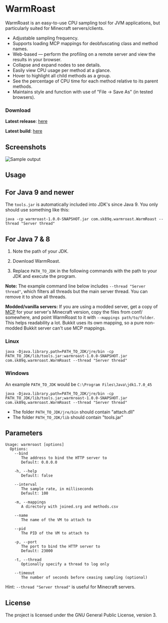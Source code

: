 WarmRoast
=========

WarmRoast is an easy-to-use CPU sampling tool for JVM applications, but particularly suited for Minecraft servers/clients.

* Adjustable sampling frequency.
* Supports loading MCP mappings for deobfuscating class and method names.
* Web-based — perform the profiling on a remote server and view the results in your browser.
 * Collapse and expand nodes to see details.
 * Easily view CPU usage per method at a glance.
 * Hover to highlight all child methods as a group.
 * See the percentage of CPU time for each method relative to its parent methods.
 * Maintains style and function with use of "File -> Save As" (in tested browsers).

### Download

**Latest release**: [here](../../releases)

**Latest build**: [here](../../actions/workflows/build.yml)

Screenshots
-----------

![Sample output](http://i.imgur.com/Iy7kJ7f.png)

Usage
-----

## For Java 9 and newer

The `tools.jar` is automatically included into JDK's since Java 9. You only should use something like this:

    java -cp warmroast-1.0.0-SNAPSHOT.jar com.sk89q.warmroast.WarmRoast --thread "Server thread"

## For Java 7 & 8

1. Note the path of your JDK.

2. Download WarmRoast.

3. Replace `PATH_TO_JDK` in the following commands with the path to your JDK and execute the program.

**Note:** The example command line below includes `--thread "Server thread"`, which filters all threads but the main server thread. You can remove it to show all threads.

**Modded/vanilla servers:** If you are using a modded server, get a copy of [MCP](http://mcp.ocean-labs.de/index.php/MCP_Releases) for your server's Minecraft version, copy the files from conf/ somewhere, and point WarmRoast to it with `--mappings path/to/folder`. This helps readability a lot. Bukkit uses its own mapping, so a pure non-modded Bukkit server can't use MCP mappings.

### Linux ###

    java -Djava.library.path=PATH_TO_JDK/jre/bin -cp PATH_TO_JDK/lib/tools.jar:warmroast-1.0.0-SNAPSHOT.jar com.sk89q.warmroast.WarmRoast --thread "Server thread"

### Windows ###

An example `PATH_TO_JDK` would be `C:\Program Files\Java\jdk1.7.0_45`

    java -Djava.library.path=PATH_TO_JDK/jre/bin -cp PATH_TO_JDK/lib/tools.jar;warmroast-1.0.0-SNAPSHOT.jar com.sk89q.warmroast.WarmRoast --thread "Server thread"

* The folder `PATH_TO_JDK/jre/bin` should contain "attach.dll"
* The folder `PATH_TO_JDK/lib` should contain "tools.jar"

Parameters
----------

    Usage: warmroast [options]
      Options:
        --bind
           The address to bind the HTTP server to
           Default: 0.0.0.0
           
        -h, --help
           Default: false
           
        --interval
           The sample rate, in milliseconds
           Default: 100
           
        -m, --mappings
           A directory with joined.srg and methods.csv
           
        --name
           The name of the VM to attach to
           
        --pid
           The PID of the VM to attach to
           
        -p, --port
           The port to bind the HTTP server to
           Default: 23000
           
        -t, --thread
           Optionally specify a thread to log only
           
        --timeout
           The number of seconds before ceasing sampling (optional)

Hint: `--thread "Server thread"` is useful for Minecraft servers.

License
-------

The project is licensed under the GNU General Public License, version 3.
